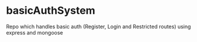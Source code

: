 # basicAuthSystem
Repo which handles basic auth (Register, Login and Restricted routes) using express and mongoose
